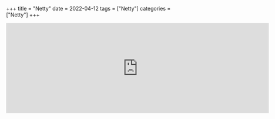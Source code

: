 +++
title = "Netty"
date = 2022-04-12
tags = ["Netty"]
categories = ["Netty"]
+++


<iframe id="embed_dom" name="embed_dom" frameborder="0" style="display:block;width:715px; height:245px;" src="https://www.processon.com/embed/629f20a77d9c08075a36bd94"></iframe>
